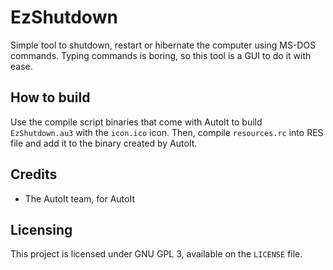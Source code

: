 # EzShutdown

Simple tool to shutdown, restart or hibernate the computer using MS-DOS commands.
Typing commands is boring, so this tool is a GUI to do it with ease.

## How to build
Use the compile script binaries that come with AutoIt to build `EzShutdown.au3` with the `icon.ico` icon. Then, compile `resources.rc` into RES file and add it to the binary created by AutoIt.

## Credits
* The AutoIt team, for AutoIt

## Licensing
This project is licensed under GNU GPL 3, available on the `LICENSE` file.
